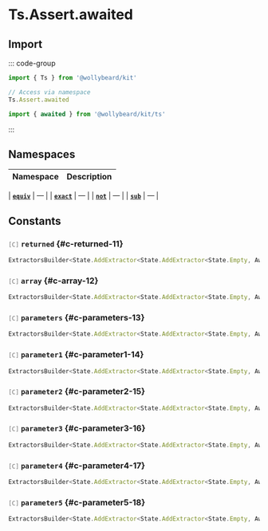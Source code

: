 # Ts.Assert.awaited

## Import

::: code-group

```typescript [Namespace]
import { Ts } from '@wollybeard/kit'

// Access via namespace
Ts.Assert.awaited
```

```typescript [Barrel]
import { awaited } from '@wollybeard/kit/ts'
```

:::

## Namespaces

| Namespace | Description |
| --------- | ----------- |

| [**`equiv`**](/api/ts/assert/awaited/equiv) | — |
| [**`exact`**](/api/ts/assert/awaited/exact) | — |
| [**`not`**](/api/ts/assert/awaited/not) | — |
| [**`sub`**](/api/ts/assert/awaited/sub) | — |

## Constants

### <span style="opacity: 0.6; font-weight: normal; font-size: 0.85em;">`[C]`</span> `returned`<SourceLink inline href="https://github.com/jasonkuhrt/kit/blob/main/./src/utils/ts/assert/builder-generated/awaited/$$.ts#L11" /> {#c-returned-11}

```typescript
ExtractorsBuilder<State.AddExtractor<State.AddExtractor<State.Empty, Awaited$>, Returned>>
```

### <span style="opacity: 0.6; font-weight: normal; font-size: 0.85em;">`[C]`</span> `array`<SourceLink inline href="https://github.com/jasonkuhrt/kit/blob/main/./src/utils/ts/assert/builder-generated/awaited/$$.ts#L12" /> {#c-array-12}

```typescript
ExtractorsBuilder<State.AddExtractor<State.AddExtractor<State.Empty, Awaited$>, ArrayElement>>
```

### <span style="opacity: 0.6; font-weight: normal; font-size: 0.85em;">`[C]`</span> `parameters`<SourceLink inline href="https://github.com/jasonkuhrt/kit/blob/main/./src/utils/ts/assert/builder-generated/awaited/$$.ts#L13" /> {#c-parameters-13}

```typescript
ExtractorsBuilder<State.AddExtractor<State.AddExtractor<State.Empty, Awaited$>, Parameters$>>
```

### <span style="opacity: 0.6; font-weight: normal; font-size: 0.85em;">`[C]`</span> `parameter1`<SourceLink inline href="https://github.com/jasonkuhrt/kit/blob/main/./src/utils/ts/assert/builder-generated/awaited/$$.ts#L14" /> {#c-parameter1-14}

```typescript
ExtractorsBuilder<State.AddExtractor<State.AddExtractor<State.Empty, Awaited$>, Parameter1>>
```

### <span style="opacity: 0.6; font-weight: normal; font-size: 0.85em;">`[C]`</span> `parameter2`<SourceLink inline href="https://github.com/jasonkuhrt/kit/blob/main/./src/utils/ts/assert/builder-generated/awaited/$$.ts#L15" /> {#c-parameter2-15}

```typescript
ExtractorsBuilder<State.AddExtractor<State.AddExtractor<State.Empty, Awaited$>, Parameter2>>
```

### <span style="opacity: 0.6; font-weight: normal; font-size: 0.85em;">`[C]`</span> `parameter3`<SourceLink inline href="https://github.com/jasonkuhrt/kit/blob/main/./src/utils/ts/assert/builder-generated/awaited/$$.ts#L16" /> {#c-parameter3-16}

```typescript
ExtractorsBuilder<State.AddExtractor<State.AddExtractor<State.Empty, Awaited$>, Parameter3>>
```

### <span style="opacity: 0.6; font-weight: normal; font-size: 0.85em;">`[C]`</span> `parameter4`<SourceLink inline href="https://github.com/jasonkuhrt/kit/blob/main/./src/utils/ts/assert/builder-generated/awaited/$$.ts#L17" /> {#c-parameter4-17}

```typescript
ExtractorsBuilder<State.AddExtractor<State.AddExtractor<State.Empty, Awaited$>, Parameter4>>
```

### <span style="opacity: 0.6; font-weight: normal; font-size: 0.85em;">`[C]`</span> `parameter5`<SourceLink inline href="https://github.com/jasonkuhrt/kit/blob/main/./src/utils/ts/assert/builder-generated/awaited/$$.ts#L18" /> {#c-parameter5-18}

```typescript
ExtractorsBuilder<State.AddExtractor<State.AddExtractor<State.Empty, Awaited$>, Parameter5>>
```
